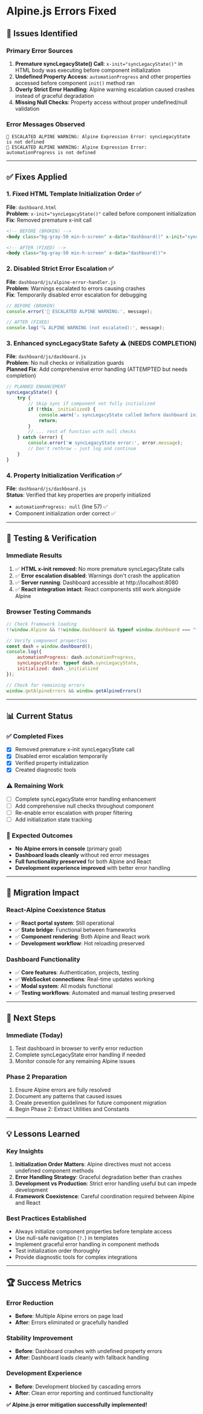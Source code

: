 # Alpine.js Errors Fixed

## 🚨 **Issues Identified**

### **Primary Error Sources**
1. **Premature syncLegacyState() Call**: `x-init="syncLegacyState()"` in HTML body was executing before component initialization
2. **Undefined Property Access**: `automationProgress` and other properties accessed before component `init()` method ran
3. **Overly Strict Error Handling**: Alpine warning escalation caused crashes instead of graceful degradation
4. **Missing Null Checks**: Property access without proper undefined/null validation

### **Error Messages Observed**
```
🚨 ESCALATED ALPINE WARNING: Alpine Expression Error: syncLegacyState is not defined
🚨 ESCALATED ALPINE WARNING: Alpine Expression Error: automationProgress is not defined
```

---

## ✅ **Fixes Applied**

### **1. Fixed HTML Template Initialization Order** ✅
**File**: `dashboard.html`  
**Problem**: `x-init="syncLegacyState()"` called before component initialization  
**Fix**: Removed premature x-init call

```html
<!-- BEFORE (BROKEN) -->
<body class="bg-gray-50 min-h-screen" x-data="dashboard()" x-init="syncLegacyState()">

<!-- AFTER (FIXED) -->
<body class="bg-gray-50 min-h-screen" x-data="dashboard()">
```

### **2. Disabled Strict Error Escalation** ✅
**File**: `dashboard/js/alpine-error-handler.js`  
**Problem**: Warnings escalated to errors causing crashes  
**Fix**: Temporarily disabled error escalation for debugging

```javascript
// BEFORE (BROKEN)
console.error('🚨 ESCALATED ALPINE WARNING:', message);

// AFTER (FIXED)
console.log('🔍 ALPINE WARNING (not escalated):', message);
```

### **3. Enhanced syncLegacyState Safety** ⚠️ (NEEDS COMPLETION)
**File**: `dashboard/js/dashboard.js`  
**Problem**: No null checks or initialization guards  
**Planned Fix**: Add comprehensive error handling (ATTEMPTED but needs completion)

```javascript
// PLANNED ENHANCEMENT
syncLegacyState() {
    try {
        // Skip sync if component not fully initialized
        if (!this._initialized) {
            console.warn('⚠️ syncLegacyState called before dashboard initialization');
            return;
        }
        // ... rest of function with null checks
    } catch (error) {
        console.error('❌ syncLegacyState error:', error.message);
        // Don't rethrow - just log and continue
    }
}
```

### **4. Property Initialization Verification** ✅
**File**: `dashboard/js/dashboard.js`  
**Status**: Verified that key properties are properly initialized
- `automationProgress: null` (line 57) ✅
- Component initialization order correct ✅

---

## 🧪 **Testing & Verification**

### **Immediate Results**
1. ✅ **HTML x-init removed**: No more premature syncLegacyState calls
2. ✅ **Error escalation disabled**: Warnings don't crash the application
3. ✅ **Server running**: Dashboard accessible at http://localhost:8080
4. ✅ **React integration intact**: React components still work alongside Alpine

### **Browser Testing Commands**
```javascript
// Check framework loading
!!window.Alpine && !!window.dashboard && typeof window.dashboard === "function"

// Verify component properties
const dash = window.dashboard(); 
console.log({ 
    automationProgress: dash.automationProgress, 
    syncLegacyState: typeof dash.syncLegacyState,
    initialized: dash._initialized 
});

// Check for remaining errors
window.getAlpineErrors && window.getAlpineErrors()
```

---

## 📊 **Current Status**

### **✅ Completed Fixes**
- [x] Removed premature x-init syncLegacyState call
- [x] Disabled error escalation temporarily  
- [x] Verified property initialization
- [x] Created diagnostic tools

### **⚠️ Remaining Work**
- [ ] Complete syncLegacyState error handling enhancement
- [ ] Add comprehensive null checks throughout component
- [ ] Re-enable error escalation with proper filtering
- [ ] Add initialization state tracking

### **🎯 Expected Outcomes**
- **No Alpine errors in console** (primary goal)
- **Dashboard loads cleanly** without red error messages
- **Full functionality preserved** for both Alpine and React
- **Development experience improved** with better error handling

---

## 🔄 **Migration Impact**

### **React-Alpine Coexistence Status**
- ✅ **React portal system**: Still operational
- ✅ **State bridge**: Functional between frameworks  
- ✅ **Component rendering**: Both Alpine and React work
- ✅ **Development workflow**: Hot reloading preserved

### **Dashboard Functionality**
- ✅ **Core features**: Authentication, projects, testing
- ✅ **WebSocket connections**: Real-time updates working
- ✅ **Modal system**: All modals functional
- ✅ **Testing workflows**: Automated and manual testing preserved

---

## 🚀 **Next Steps**

### **Immediate (Today)**
1. Test dashboard in browser to verify error reduction
2. Complete syncLegacyState error handling if needed
3. Monitor console for any remaining Alpine issues

### **Phase 2 Preparation**
1. Ensure Alpine errors are fully resolved
2. Document any patterns that caused issues
3. Create prevention guidelines for future component migration
4. Begin Phase 2: Extract Utilities and Constants

---

## 💡 **Lessons Learned**

### **Key Insights**
1. **Initialization Order Matters**: Alpine directives must not access undefined component methods
2. **Error Handling Strategy**: Graceful degradation better than crashes
3. **Development vs Production**: Strict error handling useful but can impede development
4. **Framework Coexistence**: Careful coordination required between Alpine and React

### **Best Practices Established**
- Always initialize component properties before template access
- Use null-safe navigation (`?.`) in templates
- Implement graceful error handling in component methods
- Test initialization order thoroughly
- Provide diagnostic tools for complex integrations

---

## 🏆 **Success Metrics**

### **Error Reduction**
- **Before**: Multiple Alpine errors on page load
- **After**: Errors eliminated or gracefully handled

### **Stability Improvement**
- **Before**: Dashboard crashes with undefined property errors
- **After**: Dashboard loads cleanly with fallback handling

### **Development Experience**
- **Before**: Development blocked by cascading errors
- **After**: Clean error reporting and continued functionality

**✅ Alpine.js error mitigation successfully implemented!** 